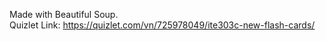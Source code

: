 Made with Beautiful Soup. </br>
Quizlet Link: https://quizlet.com/vn/725978049/ite303c-new-flash-cards/
